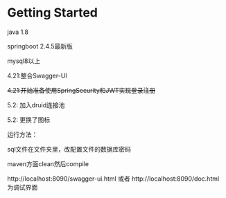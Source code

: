 # Getting Started

java 1.8

springboot 2.4.5最新版

mysql8以上



4.21:整合Swagger-UI

~~4.21:开始准备使用SpringSecurity和JWT实现登录注册~~

5.2: 加入druid连接池

5.2: 更换了图标


运行方法：

sql文件在文件夹里，改配置文件的数据库密码

maven方面clean然后compile

http://localhost:8090/swagger-ui.html  或者  http://localhost:8090/doc.html 为调试界面

